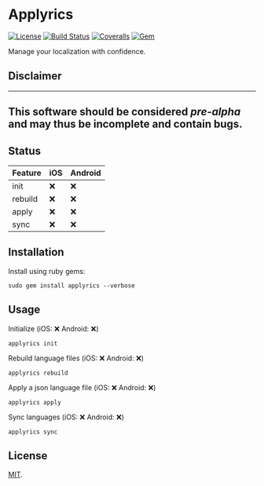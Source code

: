 # Applyrics
[![License](https://img.shields.io/badge/license-MIT-green.svg?style=flat)](https://github.com/applyrics/applyrics-gem/blob/master/LICENSE)
[![Build Status](https://img.shields.io/travis/applyrics/applyrics-gem.svg)](https://travis-ci.org/applyrics/applyrics-gem)
[![Coveralls](https://img.shields.io/coveralls/applyrics/applyrics-gem.svg)](https://coveralls.io/github/applyrics/applyrics-gem)
[![Gem](https://img.shields.io/gem/v/applyrics.svg)](http://rubygems.org/gems/applyrics)

Manage your localization with confidence.

## Disclaimer

---
This software should be considered ***pre-alpha*** and may thus be incomplete and contain bugs.
---

## Status

| Feature   | iOS | Android |
| --------- | --- | --------|
| init      | :x: | :x:     |
| rebuild   | :x: | :x:     |
| apply     | :x: | :x:     |
| sync      | :x: | :x:     |

## Installation

Install using ruby gems:

    sudo gem install applyrics --verbose


## Usage

Initialize
(iOS: :x: Android: :x:)

    applyrics init


Rebuild language files
(iOS: :x: Android: :x:)

    applyrics rebuild


Apply a json language file
(iOS: :x: Android: :x:)

    applyrics apply

Sync languages
(iOS: :x: Android: :x:)

    applyrics sync


## License

[MIT](./LICENSE).
